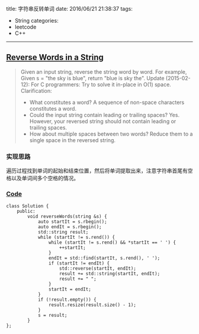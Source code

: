 title: 字符串反转单词
date: 2016/06/21 21:38:37
tags:
- String
categories:
- leetcode
- C++

---
## [Reverse Words in a String](https://leetcode.com/problems/reverse-words-in-a-string/)
> Given an input string, reverse the string word by word.
> For example,
> Given s = "the sky is blue",
> return "blue is sky the".
> Update (2015-02-12):
> For C programmers: Try to solve it in-place in O(1) space.
> Clarification:
> * What constitutes a word?
> A sequence of non-space characters constitutes a word.
> * Could the input string contain leading or trailing spaces?
> Yes. However, your reversed string should not contain leading or trailing spaces.
> * How about multiple spaces between two words?
> Reduce them to a single space in the reversed string.

### 实现思路
遍历过程找到单词的起始和结束位置，然后将单词提取出来，注意字符串首尾有空格以及单词间多个空格的情况。

### [Code](https://github.com/Finalcheat/leetcode/blob/master/src/Reverse-Words-in-a-String.cpp)
```
class Solution {
    public:
        void reverseWords(string &s) {
            auto startIt = s.rbegin();
            auto endIt = s.rbegin();
            std::string result;
            while (startIt != s.rend()) {
                while (startIt != s.rend() && *startIt == ' ') {
                    ++startIt;
                }
                endIt = std::find(startIt, s.rend(), ' ');
                if (startIt != endIt) {
                    std::reverse(startIt, endIt);
                    result += std::string(startIt, endIt);
                    result += " ";
                }
                startIt = endIt;
            }
            if (!result.empty()) {
                result.resize(result.size() - 1);
            }
            s = result;
        }
};
```
